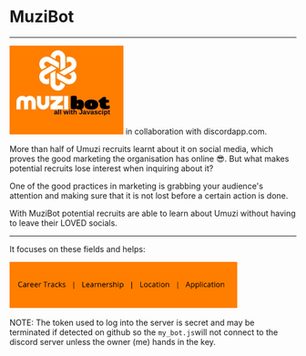 # MuziBot
---------------------------------------------------------------------------------------------------------
<img src="images/bot-thing.jpg" width="200px" height="auto">
in collaboration with discordapp.com.

More than half of Umuzi recruits learnt about it on social media, which proves the good marketing the organisation has online 😎. But what makes potential recruits lose interest when inquiring about it?

One of the good practices in marketing is grabbing your audience's attention and making sure that it is not lost before a certain action is done. 

With MuziBot potential recruits are able to learn about Umuzi without having to leave their LOVED socials. 


-----------------------------------------------------------------------------------------------------------

It focuses on these fields and helps: 

<img src="im%20(1).png" width="400px" height="auto">



NOTE: The token used to log into the server is secret and may be terminated if detected on github so the `my_bot.js`will not connect to the discord server unless the owner (me) hands in the key.
